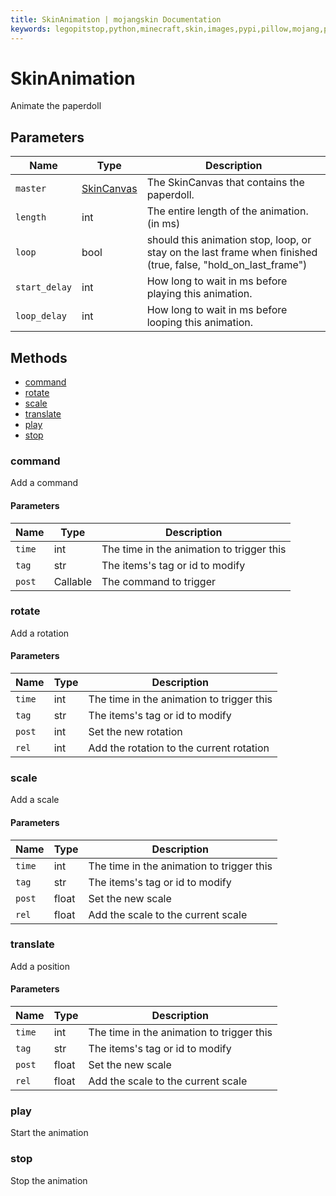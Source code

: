 ```yaml
---
title: SkinAnimation | mojangskin Documentation
keywords: legopitstop,python,minecraft,skin,images,pypi,pillow,mojang,pythonpackage
---
```


# SkinAnimation

Animate the paperdoll

## Parameters

| Name          | Type                                 | Description                                                                                                   |
| ------------- | ------------------------------------ | ------------------------------------------------------------------------------------------------------------- |
| `master`      | [SkinCanvas](/mojangskin/SkinCanvas) | The SkinCanvas that contains the paperdoll.                                                                   |
| `length`      | int                                  | The entire length of the animation. (in ms)                                                                   |
| `loop`        | bool                                 | should this animation stop, loop, or stay on the last frame when finished (true, false, "hold_on_last_frame") |
| `start_delay` | int                                  | How long to wait in ms before playing this animation.                                                         |
| `loop_delay`  | int                                  | How long to wait in ms before looping this animation.                                                         |

## Methods

- [command](#command)
- [rotate](#rotate)
- [scale](#scale)
- [translate](#translate)
- [play](#play)
- [stop](#stop)

### command

Add a command

#### Parameters

| Name   | Type     | Description                               |
| ------ | -------- | ----------------------------------------- |
| `time` | int      | The time in the animation to trigger this |
| `tag`  | str      | The items's tag or id to modify           |
| `post` | Callable | The command to trigger                    |

### rotate

Add a rotation

#### Parameters

| Name   | Type | Description                               |
| ------ | ---- | ----------------------------------------- |
| `time` | int  | The time in the animation to trigger this |
| `tag`  | str  | The items's tag or id to modify           |
| `post` | int  | Set the new rotation                      |
| `rel`  | int  | Add the rotation to the current rotation  |

### scale

Add a scale

#### Parameters

| Name   | Type  | Description                               |
| ------ | ----- | ----------------------------------------- |
| `time` | int   | The time in the animation to trigger this |
| `tag`  | str   | The items's tag or id to modify           |
| `post` | float | Set the new scale                         |
| `rel`  | float | Add the scale to the current scale        |

### translate

Add a position

#### Parameters

| Name   | Type  | Description                               |
| ------ | ----- | ----------------------------------------- |
| `time` | int   | The time in the animation to trigger this |
| `tag`  | str   | The items's tag or id to modify           |
| `post` | float | Set the new scale                         |
| `rel`  | float | Add the scale to the current scale        |

### play

Start the animation

### stop

Stop the animation

